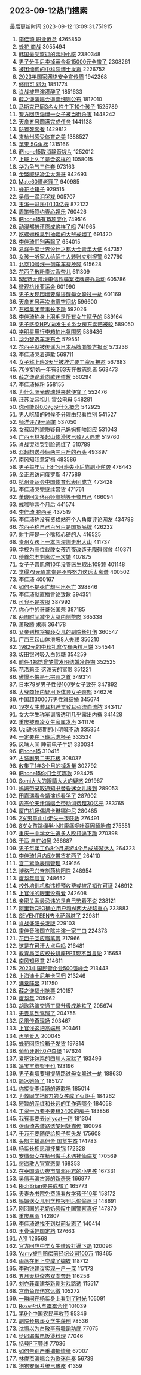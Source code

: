 ## 2023-09-12热门搜索 
最后更新时间 2023-09-12 13:09:31.751915 
1. [李佳琦 职业倦怠](https://s.weibo.com/weibo?q=%E6%9D%8E%E4%BD%B3%E7%90%A6%20%E8%81%8C%E4%B8%9A%E5%80%A6%E6%80%A0&t=31&band_rank=1&Refer=top) 4265850
1. [蜂花 商战](https://s.weibo.com/weibo?q=%E8%9C%82%E8%8A%B1%20%E5%95%86%E6%88%98&t=31&band_rank=49&Refer=top) 3055494
1. [韩国最受欢迎的两种小吃](https://s.weibo.com/weibo?q=%23%E9%9F%A9%E5%9B%BD%E6%9C%80%E5%8F%97%E6%AC%A2%E8%BF%8E%E7%9A%84%E4%B8%A4%E7%A7%8D%E5%B0%8F%E5%90%83%23&t=31&band_rank=31&Refer=top) 2380348
1. [男子分手后卖掉黄金将15000元全撒了](https://s.weibo.com/weibo?q=%23%E7%94%B7%E5%AD%90%E5%88%86%E6%89%8B%E5%90%8E%E5%8D%96%E6%8E%89%E9%BB%84%E9%87%91%E5%B0%8615000%E5%85%83%E5%85%A8%E6%92%92%E4%BA%86%23&t=31&band_rank=33&Refer=top) 2308261
1. [被困缅甸的中科院博士发声](https://s.weibo.com/weibo?q=%23%E8%A2%AB%E5%9B%B0%E7%BC%85%E7%94%B8%E7%9A%84%E4%B8%AD%E7%A7%91%E9%99%A2%E5%8D%9A%E5%A3%AB%E5%8F%91%E5%A3%B0%23&t=31&band_rank=2&Refer=top) 2226752
1. [2023年国家网络安全宣传周](https://s.weibo.com/weibo?q=%232023%E5%B9%B4%E5%9B%BD%E5%AE%B6%E7%BD%91%E7%BB%9C%E5%AE%89%E5%85%A8%E5%AE%A3%E4%BC%A0%E5%91%A8%23&t=31&band_rank=3&Refer=top) 1942368
1. [修丽可 邓为](https://s.weibo.com/weibo?q=%E4%BF%AE%E4%B8%BD%E5%8F%AF%20%E9%82%93%E4%B8%BA&t=31&band_rank=20&Refer=top) 1851774
1. [肖战被导演灌醉了](https://s.weibo.com/weibo?q=%23%E8%82%96%E6%88%98%E8%A2%AB%E5%AF%BC%E6%BC%94%E7%81%8C%E9%86%89%E4%BA%86%23&t=31&band_rank=25&Refer=top) 1851633
1. [薛之谦演唱会退票细则公布](https://s.weibo.com/weibo?q=%23%E8%96%9B%E4%B9%8B%E8%B0%A6%E6%BC%94%E5%94%B1%E4%BC%9A%E9%80%80%E7%A5%A8%E7%BB%86%E5%88%99%E5%85%AC%E5%B8%83%23&t=31&band_rank=10&Refer=top) 1817010
1. [马斯克已同3名女性生下10个孩子](https://s.weibo.com/weibo?q=%23%E9%A9%AC%E6%96%AF%E5%85%8B%E5%B7%B2%E5%90%8C3%E5%90%8D%E5%A5%B3%E6%80%A7%E7%94%9F%E4%B8%8B10%E4%B8%AA%E5%AD%A9%E5%AD%90%23&t=31&band_rank=16&Refer=top) 1525789
1. [警方回应淄博一女子被当街杀害](https://s.weibo.com/weibo?q=%23%E8%AD%A6%E6%96%B9%E5%9B%9E%E5%BA%94%E6%B7%84%E5%8D%9A%E4%B8%80%E5%A5%B3%E5%AD%90%E8%A2%AB%E5%BD%93%E8%A1%97%E6%9D%80%E5%AE%B3%23&t=31&band_rank=25&Refer=top) 1448242
1. [天舟五号圆满完成任务](https://s.weibo.com/weibo?q=%23%E5%A4%A9%E8%88%9F%E4%BA%94%E5%8F%B7%E5%9C%86%E6%BB%A1%E5%AE%8C%E6%88%90%E4%BB%BB%E5%8A%A1%23&t=31&band_rank=3&Refer=top) 1441138
1. [防猝死套餐](https://s.weibo.com/weibo?q=%E9%98%B2%E7%8C%9D%E6%AD%BB%E5%A5%97%E9%A4%90&t=31&band_rank=40&Refer=top) 1429812
1. [来杭州感受体育之美](https://s.weibo.com/weibo?q=%23%E6%9D%A5%E6%9D%AD%E5%B7%9E%E6%84%9F%E5%8F%97%E4%BD%93%E8%82%B2%E4%B9%8B%E7%BE%8E%23&t=31&band_rank=3&Refer=top) 1388527
1. [苹果 5G角标](https://s.weibo.com/weibo?q=%E8%8B%B9%E6%9E%9C%205G%E8%A7%92%E6%A0%87&t=31&band_rank=6&Refer=top) 1315166
1. [iPhone15取消静音拨片](https://s.weibo.com/weibo?q=%23iPhone15%E5%8F%96%E6%B6%88%E9%9D%99%E9%9F%B3%E6%8B%A8%E7%89%87%23&t=31&band_rank=6&Refer=top) 1252012
1. [上班上久了是会这样的](https://s.weibo.com/weibo?q=%E4%B8%8A%E7%8F%AD%E4%B8%8A%E4%B9%85%E4%BA%86%E6%98%AF%E4%BC%9A%E8%BF%99%E6%A0%B7%E7%9A%84&t=31&band_rank=23&Refer=top) 1058015
1. [华为争气三件套](https://s.weibo.com/weibo?q=%23%E5%8D%8E%E4%B8%BA%E4%BA%89%E6%B0%94%E4%B8%89%E4%BB%B6%E5%A5%97%23&t=31&band_rank=34&Refer=top) 973163
1. [金繁喊纪凌尘大海哥](https://s.weibo.com/weibo?q=%23%E9%87%91%E7%B9%81%E5%96%8A%E7%BA%AA%E5%87%8C%E5%B0%98%E5%A4%A7%E6%B5%B7%E5%93%A5%23&t=31&band_rank=7&Refer=top) 942693
1. [Mate60遭老罪了](https://s.weibo.com/weibo?q=%23Mate60%E9%81%AD%E8%80%81%E7%BD%AA%E4%BA%86%23&t=31&band_rank=25&Refer=top) 940985
1. [蜂花捡箱子](https://s.weibo.com/weibo?q=%E8%9C%82%E8%8A%B1%E6%8D%A1%E7%AE%B1%E5%AD%90&t=31&band_rank=27&Refer=top) 929515
1. [吴倩一滴泪哭戏](https://s.weibo.com/weibo?q=%23%E5%90%B4%E5%80%A9%E4%B8%80%E6%BB%B4%E6%B3%AA%E5%93%AD%E6%88%8F%23&t=31&band_rank=24&Refer=top) 905707
1. [玉溪一彩民中1.13亿元](https://s.weibo.com/weibo?q=%23%E7%8E%89%E6%BA%AA%E4%B8%80%E5%BD%A9%E6%B0%91%E4%B8%AD1.13%E4%BA%BF%E5%85%83%23&t=31&band_rank=1&Refer=top) 872122
1. [周笔畅签约壹心娱乐](https://s.weibo.com/weibo?q=%23%E5%91%A8%E7%AC%94%E7%95%85%E7%AD%BE%E7%BA%A6%E5%A3%B9%E5%BF%83%E5%A8%B1%E4%B9%90%23&t=31&band_rank=8&Refer=top) 760426
1. [iPhone15有15项变化](https://s.weibo.com/weibo?q=%23iPhone15%E6%9C%8915%E9%A1%B9%E5%8F%98%E5%8C%96%23&t=31&band_rank=2&Refer=top) 749516
1. [动漫都被还原成这样了吗](https://s.weibo.com/weibo?q=%23%E5%8A%A8%E6%BC%AB%E9%83%BD%E8%A2%AB%E8%BF%98%E5%8E%9F%E6%88%90%E8%BF%99%E6%A0%B7%E4%BA%86%E5%90%97%23&t=31&band_rank=9&Refer=top) 741965
1. [吃螺蛳粉臭到抽烟的大爷戒烟了](https://s.weibo.com/weibo?q=%23%E5%90%83%E8%9E%BA%E8%9B%B3%E7%B2%89%E8%87%AD%E5%88%B0%E6%8A%BD%E7%83%9F%E7%9A%84%E5%A4%A7%E7%88%B7%E6%88%92%E7%83%9F%E4%BA%86%23&t=31&band_rank=28&Refer=top) 691420
1. [李佳琦们别再飘了](https://s.weibo.com/weibo?q=%23%E6%9D%8E%E4%BD%B3%E7%90%A6%E4%BB%AC%E5%88%AB%E5%86%8D%E9%A3%98%E4%BA%86%23&t=31&band_rank=11&Refer=top) 654015
1. [易烊千玺世界设计之都大会青年大使](https://s.weibo.com/weibo?q=%23%E6%98%93%E7%83%8A%E5%8D%83%E7%8E%BA%E4%B8%96%E7%95%8C%E8%AE%BE%E8%AE%A1%E4%B9%8B%E9%83%BD%E5%A4%A7%E4%BC%9A%E9%9D%92%E5%B9%B4%E5%A4%A7%E4%BD%BF%23&t=31&band_rank=8&Refer=top) 647357
1. [女孩一听家人给陌生人转账立刻报警](https://s.weibo.com/weibo?q=%23%E5%A5%B3%E5%AD%A9%E4%B8%80%E5%90%AC%E5%AE%B6%E4%BA%BA%E7%BB%99%E9%99%8C%E7%94%9F%E4%BA%BA%E8%BD%AC%E8%B4%A6%E7%AB%8B%E5%88%BB%E6%8A%A5%E8%AD%A6%23&t=31&band_rank=50&Refer=top) 627760
1. [北京10号线一列车车载故障](https://s.weibo.com/weibo?q=%23%E5%8C%97%E4%BA%AC10%E5%8F%B7%E7%BA%BF%E4%B8%80%E5%88%97%E8%BD%A6%E8%BD%A6%E8%BD%BD%E6%95%85%E9%9A%9C%23&t=31&band_rank=9&Refer=top) 615628
1. [花西子散粉贵过香奈儿](https://s.weibo.com/weibo?q=%23%E8%8A%B1%E8%A5%BF%E5%AD%90%E6%95%A3%E7%B2%89%E8%B4%B5%E8%BF%87%E9%A6%99%E5%A5%88%E5%84%BF%23&t=31&band_rank=19&Refer=top) 611309
1. [5起特大跨境电信诈骗案挂牌督办启动](https://s.weibo.com/weibo?q=%235%E8%B5%B7%E7%89%B9%E5%A4%A7%E8%B7%A8%E5%A2%83%E7%94%B5%E4%BF%A1%E8%AF%88%E9%AA%97%E6%A1%88%E6%8C%82%E7%89%8C%E7%9D%A3%E5%8A%9E%E5%90%AF%E5%8A%A8%23&t=31&band_rank=50&Refer=top) 605786
1. [微观杭州亚运会](https://s.weibo.com/weibo?q=%23%E5%BE%AE%E8%A7%82%E6%9D%AD%E5%B7%9E%E4%BA%9A%E8%BF%90%E4%BC%9A%23&t=31&band_rank=3&Refer=top) 601990
1. [男子发现围墙要塌提醒母女躲过一劫](https://s.weibo.com/weibo?q=%23%E7%94%B7%E5%AD%90%E5%8F%91%E7%8E%B0%E5%9B%B4%E5%A2%99%E8%A6%81%E5%A1%8C%E6%8F%90%E9%86%92%E6%AF%8D%E5%A5%B3%E8%BA%B2%E8%BF%87%E4%B8%80%E5%8A%AB%23&t=31&band_rank=15&Refer=top) 601169
1. [天舟五号再次撤离空间站](https://s.weibo.com/weibo?q=%23%E5%A4%A9%E8%88%9F%E4%BA%94%E5%8F%B7%E5%86%8D%E6%AC%A1%E6%92%A4%E7%A6%BB%E7%A9%BA%E9%97%B4%E7%AB%99%23&t=31&band_rank=50&Refer=top) 596600
1. [石榴集团董事长下跪](https://s.weibo.com/weibo?q=%23%E7%9F%B3%E6%A6%B4%E9%9B%86%E5%9B%A2%E8%91%A3%E4%BA%8B%E9%95%BF%E4%B8%8B%E8%B7%AA%23&t=31&band_rank=49&Refer=top) 592026
1. [李佳琦称身上羽毛是所有女生赋予的](https://s.weibo.com/weibo?q=%23%E6%9D%8E%E4%BD%B3%E7%90%A6%E7%A7%B0%E8%BA%AB%E4%B8%8A%E7%BE%BD%E6%AF%9B%E6%98%AF%E6%89%80%E6%9C%89%E5%A5%B3%E7%94%9F%E8%B5%8B%E4%BA%88%E7%9A%84%23&t=31&band_rank=16&Refer=top) 589164
1. [男子感染HPV向发生关系女房东索赔被驳](https://s.weibo.com/weibo?q=%23%E7%94%B7%E5%AD%90%E6%84%9F%E6%9F%93HPV%E5%90%91%E5%8F%91%E7%94%9F%E5%85%B3%E7%B3%BB%E5%A5%B3%E6%88%BF%E4%B8%9C%E7%B4%A2%E8%B5%94%E8%A2%AB%E9%A9%B3%23&t=31&band_rank=4&Refer=top) 589050
1. [学明星用行李箱拍出氛围感](https://s.weibo.com/weibo?q=%23%E5%AD%A6%E6%98%8E%E6%98%9F%E7%94%A8%E8%A1%8C%E6%9D%8E%E7%AE%B1%E6%8B%8D%E5%87%BA%E6%B0%9B%E5%9B%B4%E6%84%9F%23&t=31&band_rank=15&Refer=top) 586436
1. [华为智选车发布会](https://s.weibo.com/weibo?q=%23%E5%8D%8E%E4%B8%BA%E6%99%BA%E9%80%89%E8%BD%A6%E5%8F%91%E5%B8%83%E4%BC%9A%23&t=31&band_rank=37&Refer=top) 579551
1. [花西子就被传谣为日本品牌向警方报案](https://s.weibo.com/weibo?q=%23%E8%8A%B1%E8%A5%BF%E5%AD%90%E5%B0%B1%E8%A2%AB%E4%BC%A0%E8%B0%A3%E4%B8%BA%E6%97%A5%E6%9C%AC%E5%93%81%E7%89%8C%E5%90%91%E8%AD%A6%E6%96%B9%E6%8A%A5%E6%A1%88%23&t=31&band_rank=25&Refer=top) 573236
1. [李佳琦哭着道歉](https://s.weibo.com/weibo?q=%23%E6%9D%8E%E4%BD%B3%E7%90%A6%E5%93%AD%E7%9D%80%E9%81%93%E6%AD%89%23&t=31&band_rank=11&Refer=top) 569711
1. [女子称上班3天半被辞讨要工资反被怼](https://s.weibo.com/weibo?q=%23%E5%A5%B3%E5%AD%90%E7%A7%B0%E4%B8%8A%E7%8F%AD3%E5%A4%A9%E5%8D%8A%E8%A2%AB%E8%BE%9E%E8%AE%A8%E8%A6%81%E5%B7%A5%E8%B5%84%E5%8F%8D%E8%A2%AB%E6%80%BC%23&t=31&band_rank=44&Refer=top) 567683
1. [70岁奶奶一年有363天在做志愿者](https://s.weibo.com/weibo?q=%2370%E5%B2%81%E5%A5%B6%E5%A5%B6%E4%B8%80%E5%B9%B4%E6%9C%89363%E5%A4%A9%E5%9C%A8%E5%81%9A%E5%BF%97%E6%84%BF%E8%80%85%23&t=31&band_rank=20&Refer=top) 563473
1. [薛之谦跪着向歌迷道歉](https://s.weibo.com/weibo?q=%23%E8%96%9B%E4%B9%8B%E8%B0%A6%E8%B7%AA%E7%9D%80%E5%90%91%E6%AD%8C%E8%BF%B7%E9%81%93%E6%AD%89%23&t=31&band_rank=5&Refer=top) 560294
1. [李佳琦掉粉](https://s.weibo.com/weibo?q=%E6%9D%8E%E4%BD%B3%E7%90%A6%E6%8E%89%E7%B2%89&t=31&band_rank=12&Refer=top) 558155
1. [为什么阳光玫瑰越来越便宜了](https://s.weibo.com/weibo?q=%23%E4%B8%BA%E4%BB%80%E4%B9%88%E9%98%B3%E5%85%89%E7%8E%AB%E7%91%B0%E8%B6%8A%E6%9D%A5%E8%B6%8A%E4%BE%BF%E5%AE%9C%E4%BA%86%23&t=31&band_rank=34&Refer=top) 552476
1. [汪苏泷容祖儿 雷公电母](https://s.weibo.com/weibo?q=%E6%B1%AA%E8%8B%8F%E6%B3%B7%E5%AE%B9%E7%A5%96%E5%84%BF%20%E9%9B%B7%E5%85%AC%E7%94%B5%E6%AF%8D&t=31&band_rank=34&Refer=top) 548281
1. [你可能对0.07g没什么概念](https://s.weibo.com/weibo?q=%23%E4%BD%A0%E5%8F%AF%E8%83%BD%E5%AF%B90.07g%E6%B2%A1%E4%BB%80%E4%B9%88%E6%A6%82%E5%BF%B5%23&t=31&band_rank=31&Refer=top) 542925
1. [男人吃醋的时候不分理由只看性别](https://s.weibo.com/weibo?q=%23%E7%94%B7%E4%BA%BA%E5%90%83%E9%86%8B%E7%9A%84%E6%97%B6%E5%80%99%E4%B8%8D%E5%88%86%E7%90%86%E7%94%B1%E5%8F%AA%E7%9C%8B%E6%80%A7%E5%88%AB%23&t=31&band_rank=8&Refer=top) 541527
1. [师洋评79元眉笔](https://s.weibo.com/weibo?q=%23%E5%B8%88%E6%B4%8B%E8%AF%8479%E5%85%83%E7%9C%89%E7%AC%94%23&t=31&band_rank=24&Refer=top) 537050
1. [女孩因外貌质疑自己妈妈拥吻回应](https://s.weibo.com/weibo?q=%23%E5%A5%B3%E5%AD%A9%E5%9B%A0%E5%A4%96%E8%B2%8C%E8%B4%A8%E7%96%91%E8%87%AA%E5%B7%B1%E5%A6%88%E5%A6%88%E6%8B%A5%E5%90%BB%E5%9B%9E%E5%BA%94%23&t=31&band_rank=13&Refer=top) 531043
1. [广西玉林多起山体滑坡已致7人遇难](https://s.weibo.com/weibo?q=%23%E5%B9%BF%E8%A5%BF%E7%8E%89%E6%9E%97%E5%A4%9A%E8%B5%B7%E5%B1%B1%E4%BD%93%E6%BB%91%E5%9D%A1%E5%B7%B2%E8%87%B47%E4%BA%BA%E9%81%87%E9%9A%BE%23&t=31&band_rank=7&Refer=top) 519760
1. [肖战哭戏哭到脸通红了](https://s.weibo.com/weibo?q=%23%E8%82%96%E6%88%98%E5%93%AD%E6%88%8F%E5%93%AD%E5%88%B0%E8%84%B8%E9%80%9A%E7%BA%A2%E4%BA%86%23&t=31&band_rank=9&Refer=top) 510789
1. [邓超想送孙俪两三百斤的石头](https://s.weibo.com/weibo?q=%23%E9%82%93%E8%B6%85%E6%83%B3%E9%80%81%E5%AD%99%E4%BF%AA%E4%B8%A4%E4%B8%89%E7%99%BE%E6%96%A4%E7%9A%84%E7%9F%B3%E5%A4%B4%23&t=31&band_rank=31&Refer=top) 493897
1. [南风知我意定档](https://s.weibo.com/weibo?q=%E5%8D%97%E9%A3%8E%E7%9F%A5%E6%88%91%E6%84%8F%E5%AE%9A%E6%A1%A3&t=31&band_rank=6&Refer=top) 483586
1. [男子每年只上8个月班失业后靠副业逆袭](https://s.weibo.com/weibo?q=%23%E7%94%B7%E5%AD%90%E6%AF%8F%E5%B9%B4%E5%8F%AA%E4%B8%8A8%E4%B8%AA%E6%9C%88%E7%8F%AD%E5%A4%B1%E4%B8%9A%E5%90%8E%E9%9D%A0%E5%89%AF%E4%B8%9A%E9%80%86%E8%A2%AD%23&t=31&band_rank=36&Refer=top) 478443
1. [金正恩访问俄罗斯](https://s.weibo.com/weibo?q=%23%E9%87%91%E6%AD%A3%E6%81%A9%E8%AE%BF%E9%97%AE%E4%BF%84%E7%BD%97%E6%96%AF%23&t=31&band_rank=12&Refer=top) 477589
1. [杭州亚运会中国体育代表团成立](https://s.weibo.com/weibo?q=%23%E6%9D%AD%E5%B7%9E%E4%BA%9A%E8%BF%90%E4%BC%9A%E4%B8%AD%E5%9B%BD%E4%BD%93%E8%82%B2%E4%BB%A3%E8%A1%A8%E5%9B%A2%E6%88%90%E7%AB%8B%23&t=31&band_rank=19&Refer=top) 473428
1. [李佳琦哭完继续带货](https://s.weibo.com/weibo?q=%23%E6%9D%8E%E4%BD%B3%E7%90%A6%E5%93%AD%E5%AE%8C%E7%BB%A7%E7%BB%AD%E5%B8%A6%E8%B4%A7%23&t=31&band_rank=19&Refer=top) 471761
1. [董璇回复佟丽娅夸她等于夸自己](https://s.weibo.com/weibo?q=%23%E8%91%A3%E7%92%87%E5%9B%9E%E5%A4%8D%E4%BD%9F%E4%B8%BD%E5%A8%85%E5%A4%B8%E5%A5%B9%E7%AD%89%E4%BA%8E%E5%A4%B8%E8%87%AA%E5%B7%B1%23&t=31&band_rank=24&Refer=top) 466094
1. [戒咖啡两个月后](https://s.weibo.com/weibo?q=%E6%88%92%E5%92%96%E5%95%A1%E4%B8%A4%E4%B8%AA%E6%9C%88%E5%90%8E&t=31&band_rank=7&Refer=top) 441574
1. [李佳琦 花西子](https://s.weibo.com/weibo?q=%E6%9D%8E%E4%BD%B3%E7%90%A6%20%E8%8A%B1%E8%A5%BF%E5%AD%90&t=31&band_rank=25&Refer=top) 437519
1. [李佳琦称没有资格站在个人角度评论网友](https://s.weibo.com/weibo?q=%23%E6%9D%8E%E4%BD%B3%E7%90%A6%E7%A7%B0%E6%B2%A1%E6%9C%89%E8%B5%84%E6%A0%BC%E7%AB%99%E5%9C%A8%E4%B8%AA%E4%BA%BA%E8%A7%92%E5%BA%A6%E8%AF%84%E8%AE%BA%E7%BD%91%E5%8F%8B%23&t=31&band_rank=38&Refer=top) 434798
1. [花西子称自己百分百是国货品牌](https://s.weibo.com/weibo?q=%23%E8%8A%B1%E8%A5%BF%E5%AD%90%E7%A7%B0%E8%87%AA%E5%B7%B1%E7%99%BE%E5%88%86%E7%99%BE%E6%98%AF%E5%9B%BD%E8%B4%A7%E5%93%81%E7%89%8C%23&t=31&band_rank=49&Refer=top) 426232
1. [射手座是一个嘴软心硬的人](https://s.weibo.com/weibo?q=%E5%B0%84%E6%89%8B%E5%BA%A7%E6%98%AF%E4%B8%80%E4%B8%AA%E5%98%B4%E8%BD%AF%E5%BF%83%E7%A1%AC%E7%9A%84%E4%BA%BA&t=31&band_rank=10&Refer=top) 416525
1. [贵州女孩上一本闯深圳走出大山](https://s.weibo.com/weibo?q=%23%E8%B4%B5%E5%B7%9E%E5%A5%B3%E5%AD%A9%E4%B8%8A%E4%B8%80%E6%9C%AC%E9%97%AF%E6%B7%B1%E5%9C%B3%E8%B5%B0%E5%87%BA%E5%A4%A7%E5%B1%B1%23&t=31&band_rank=50&Refer=top) 411737
1. [学校为高位截肢女孩连夜改造无障碍宿舍](https://s.weibo.com/weibo?q=%23%E5%AD%A6%E6%A0%A1%E4%B8%BA%E9%AB%98%E4%BD%8D%E6%88%AA%E8%82%A2%E5%A5%B3%E5%AD%A9%E8%BF%9E%E5%A4%9C%E6%94%B9%E9%80%A0%E6%97%A0%E9%9A%9C%E7%A2%8D%E5%AE%BF%E8%88%8D%23&t=31&band_rank=15&Refer=top) 410371
1. [傅首尔老刘离过一次婚](https://s.weibo.com/weibo?q=%23%E5%82%85%E9%A6%96%E5%B0%94%E8%80%81%E5%88%98%E7%A6%BB%E8%BF%87%E4%B8%80%E6%AC%A1%E5%A9%9A%23&t=31&band_rank=18&Refer=top) 407875
1. [女子子宫肌瘤10年没管医生取出109颗](https://s.weibo.com/weibo?q=%23%E5%A5%B3%E5%AD%90%E5%AD%90%E5%AE%AB%E8%82%8C%E7%98%A410%E5%B9%B4%E6%B2%A1%E7%AE%A1%E5%8C%BB%E7%94%9F%E5%8F%96%E5%87%BA109%E9%A2%97%23&t=31&band_rank=24&Refer=top) 401148
1. [觉得79元眉笔贵是不够努力这话太离谱](https://s.weibo.com/weibo?q=%23%E8%A7%89%E5%BE%9779%E5%85%83%E7%9C%89%E7%AC%94%E8%B4%B5%E6%98%AF%E4%B8%8D%E5%A4%9F%E5%8A%AA%E5%8A%9B%E8%BF%99%E8%AF%9D%E5%A4%AA%E7%A6%BB%E8%B0%B1%23&t=31&band_rank=19&Refer=top) 400502
1. [李佳琦](https://s.weibo.com/weibo?q=%E6%9D%8E%E4%BD%B3%E7%90%A6&t=31&band_rank=31&Refer=top) 400167
1. [如何不提死亡却写出死亡](https://s.weibo.com/weibo?q=%E5%A6%82%E4%BD%95%E4%B8%8D%E6%8F%90%E6%AD%BB%E4%BA%A1%E5%8D%B4%E5%86%99%E5%87%BA%E6%AD%BB%E4%BA%A1&t=31&band_rank=17&Refer=top) 398846
1. [李佳琦就直播言论致歉](https://s.weibo.com/weibo?q=%23%E6%9D%8E%E4%BD%B3%E7%90%A6%E5%B0%B1%E7%9B%B4%E6%92%AD%E8%A8%80%E8%AE%BA%E8%87%B4%E6%AD%89%23&t=31&band_rank=28&Refer=top) 394351
1. [可我不是衣服](https://s.weibo.com/weibo?q=%23%E5%8F%AF%E6%88%91%E4%B8%8D%E6%98%AF%E8%A1%A3%E6%9C%8D%23&t=31&band_rank=9&Refer=top) 387992
1. [你心中的哥哥张国荣](https://s.weibo.com/weibo?q=%23%E4%BD%A0%E5%BF%83%E4%B8%AD%E7%9A%84%E5%93%A5%E5%93%A5%E5%BC%A0%E5%9B%BD%E8%8D%A3%23&t=31&band_rank=8&Refer=top) 387185
1. [两周时间减少大腿内侧赘肉](https://s.weibo.com/weibo?q=%E4%B8%A4%E5%91%A8%E6%97%B6%E9%97%B4%E5%87%8F%E5%B0%91%E5%A4%A7%E8%85%BF%E5%86%85%E4%BE%A7%E8%B5%98%E8%82%89&t=31&band_rank=25&Refer=top) 365338
1. [萧敬腾 求雨](https://s.weibo.com/weibo?q=%E8%90%A7%E6%95%AC%E8%85%BE%20%E6%B1%82%E9%9B%A8&t=31&band_rank=18&Refer=top) 364178
1. [父亲到校将猥亵女儿的副院长打伤](https://s.weibo.com/weibo?q=%23%E7%88%B6%E4%BA%B2%E5%88%B0%E6%A0%A1%E5%B0%86%E7%8C%A5%E4%BA%B5%E5%A5%B3%E5%84%BF%E7%9A%84%E5%89%AF%E9%99%A2%E9%95%BF%E6%89%93%E4%BC%A4%23&t=31&band_rank=21&Refer=top) 360547
1. [广西三起山体滑坡8人失联](https://s.weibo.com/weibo?q=%23%E5%B9%BF%E8%A5%BF%E4%B8%89%E8%B5%B7%E5%B1%B1%E4%BD%93%E6%BB%91%E5%9D%A18%E4%BA%BA%E5%A4%B1%E8%81%94%23&t=31&band_rank=14&Refer=top) 356210
1. [1982元的中秋礼盒仅有两粒月饼](https://s.weibo.com/weibo?q=%231982%E5%85%83%E7%9A%84%E4%B8%AD%E7%A7%8B%E7%A4%BC%E7%9B%92%E4%BB%85%E6%9C%89%E4%B8%A4%E7%B2%92%E6%9C%88%E9%A5%BC%23&t=31&band_rank=15&Refer=top) 354544
1. [坂田银时吸入白砂糖](https://s.weibo.com/weibo?q=%E5%9D%82%E7%94%B0%E9%93%B6%E6%97%B6%E5%90%B8%E5%85%A5%E7%99%BD%E7%A0%82%E7%B3%96&t=31&band_rank=45&Refer=top) 354259
1. [前任4郑恺曾梦雪发明结婚冷静期](https://s.weibo.com/weibo?q=%23%E5%89%8D%E4%BB%BB4%E9%83%91%E6%81%BA%E6%9B%BE%E6%A2%A6%E9%9B%AA%E5%8F%91%E6%98%8E%E7%BB%93%E5%A9%9A%E5%86%B7%E9%9D%99%E6%9C%9F%23&t=31&band_rank=46&Refer=top) 352525
1. [花洛莉亚 这泼天的富贵](https://s.weibo.com/weibo?q=%E8%8A%B1%E6%B4%9B%E8%8E%89%E4%BA%9A%20%E8%BF%99%E6%B3%BC%E5%A4%A9%E7%9A%84%E5%AF%8C%E8%B4%B5&t=31&band_rank=22&Refer=top) 351221
1. [傲慢不愧是七宗罪之首](https://s.weibo.com/weibo?q=%E5%82%B2%E6%85%A2%E4%B8%8D%E6%84%A7%E6%98%AF%E4%B8%83%E5%AE%97%E7%BD%AA%E4%B9%8B%E9%A6%96&t=31&band_rank=27&Refer=top) 349314
1. [日本79岁男子性侵100岁女子致死](https://s.weibo.com/weibo?q=%23%E6%97%A5%E6%9C%AC79%E5%B2%81%E7%94%B7%E5%AD%90%E6%80%A7%E4%BE%B5100%E5%B2%81%E5%A5%B3%E5%AD%90%E8%87%B4%E6%AD%BB%23&t=31&band_rank=18&Refer=top) 347892
1. [大爷商场内疑用下体顶女子臀部](https://s.weibo.com/weibo?q=%23%E5%A4%A7%E7%88%B7%E5%95%86%E5%9C%BA%E5%86%85%E7%96%91%E7%94%A8%E4%B8%8B%E4%BD%93%E9%A1%B6%E5%A5%B3%E5%AD%90%E8%87%80%E9%83%A8%23&t=31&band_rank=20&Refer=top) 346276
1. [中国超3000万男性难结婚](https://s.weibo.com/weibo?q=%23%E4%B8%AD%E5%9B%BD%E8%B6%853000%E4%B8%87%E7%94%B7%E6%80%A7%E9%9A%BE%E7%BB%93%E5%A9%9A%23&t=31&band_rank=20&Refer=top) 345674
1. [19岁女生戴耳机睡觉致耳朵流血流脓](https://s.weibo.com/weibo?q=%2319%E5%B2%81%E5%A5%B3%E7%94%9F%E6%88%B4%E8%80%B3%E6%9C%BA%E7%9D%A1%E8%A7%89%E8%87%B4%E8%80%B3%E6%9C%B5%E6%B5%81%E8%A1%80%E6%B5%81%E8%84%93%23&t=31&band_rank=32&Refer=top) 343417
1. [女大学生称军训服透明几乎露出内裤](https://s.weibo.com/weibo?q=%23%E5%A5%B3%E5%A4%A7%E5%AD%A6%E7%94%9F%E7%A7%B0%E5%86%9B%E8%AE%AD%E6%9C%8D%E9%80%8F%E6%98%8E%E5%87%A0%E4%B9%8E%E9%9C%B2%E5%87%BA%E5%86%85%E8%A3%A4%23&t=31&band_rank=23&Refer=top) 341428
1. [重庆被霸凌女生家属发声](https://s.weibo.com/weibo?q=%23%E9%87%8D%E5%BA%86%E8%A2%AB%E9%9C%B8%E5%87%8C%E5%A5%B3%E7%94%9F%E5%AE%B6%E5%B1%9E%E5%8F%91%E5%A3%B0%23&t=31&band_rank=30&Refer=top) 341176
1. [Uzi说休赛期的小明喊不动](https://s.weibo.com/weibo?q=%23Uzi%E8%AF%B4%E4%BC%91%E8%B5%9B%E6%9C%9F%E7%9A%84%E5%B0%8F%E6%98%8E%E5%96%8A%E4%B8%8D%E5%8A%A8%23&t=31&band_rank=29&Refer=top) 335354
1. [一定要在下班后洗杯子](https://s.weibo.com/weibo?q=%23%E4%B8%80%E5%AE%9A%E8%A6%81%E5%9C%A8%E4%B8%8B%E7%8F%AD%E5%90%8E%E6%B4%97%E6%9D%AF%E5%AD%90%23&t=31&band_rank=24&Refer=top) 333534
1. [风味人间 睡前电子牛奶](https://s.weibo.com/weibo?q=%E9%A3%8E%E5%91%B3%E4%BA%BA%E9%97%B4%20%E7%9D%A1%E5%89%8D%E7%94%B5%E5%AD%90%E7%89%9B%E5%A5%B6&t=31&band_rank=42&Refer=top) 330034
1. [iPhone15](https://s.weibo.com/weibo?q=iPhone15&t=31&band_rank=45&Refer=top) 310415
1. [古装剧男二天花板](https://s.weibo.com/weibo?q=%23%E5%8F%A4%E8%A3%85%E5%89%A7%E7%94%B7%E4%BA%8C%E5%A4%A9%E8%8A%B1%E6%9D%BF%23&t=31&band_rank=42&Refer=top) 308037
1. [收集了1年3个月的掉发量](https://s.weibo.com/weibo?q=%23%E6%94%B6%E9%9B%86%E4%BA%861%E5%B9%B43%E4%B8%AA%E6%9C%88%E7%9A%84%E6%8E%89%E5%8F%91%E9%87%8F%23&t=31&band_rank=39&Refer=top) 302792
1. [iPhone15你们会买哪款](https://s.weibo.com/weibo?q=%23iPhone15%E4%BD%A0%E4%BB%AC%E4%BC%9A%E4%B9%B0%E5%93%AA%E6%AC%BE%23&t=31&band_rank=30&Refer=top) 293425
1. [Somi大大的眼睛大大的疑惑](https://s.weibo.com/weibo?q=Somi%E5%A4%A7%E5%A4%A7%E7%9A%84%E7%9C%BC%E7%9D%9B%E5%A4%A7%E5%A4%A7%E7%9A%84%E7%96%91%E6%83%91&t=31&band_rank=26&Refer=top) 291967
1. [妈妈带录取通知书替昏迷女儿报到](https://s.weibo.com/weibo?q=%23%E5%A6%88%E5%A6%88%E5%B8%A6%E5%BD%95%E5%8F%96%E9%80%9A%E7%9F%A5%E4%B9%A6%E6%9B%BF%E6%98%8F%E8%BF%B7%E5%A5%B3%E5%84%BF%E6%8A%A5%E5%88%B0%23&t=31&band_rank=39&Refer=top) 289053
1. [田嘉瑞看金靖演戏看哭了](https://s.weibo.com/weibo?q=%23%E7%94%B0%E5%98%89%E7%91%9E%E7%9C%8B%E9%87%91%E9%9D%96%E6%BC%94%E6%88%8F%E7%9C%8B%E5%93%AD%E4%BA%86%23&t=31&band_rank=27&Refer=top) 287902
1. [周杰伦天津演唱会带动消费超30亿元](https://s.weibo.com/weibo?q=%23%E5%91%A8%E6%9D%B0%E4%BC%A6%E5%A4%A9%E6%B4%A5%E6%BC%94%E5%94%B1%E4%BC%9A%E5%B8%A6%E5%8A%A8%E6%B6%88%E8%B4%B9%E8%B6%8530%E4%BA%BF%E5%85%83%23&t=31&band_rank=34&Refer=top) 283765
1. [厦门机场偶遇卡琳娜仲尼](https://s.weibo.com/weibo?q=%23%E5%8E%A6%E9%97%A8%E6%9C%BA%E5%9C%BA%E5%81%B6%E9%81%87%E5%8D%A1%E7%90%B3%E5%A8%9C%E4%BB%B2%E5%B0%BC%23&t=31&band_rank=29&Refer=top) 280485
1. [2岁男童山中走失一夜获救](https://s.weibo.com/weibo?q=%232%E5%B2%81%E7%94%B7%E7%AB%A5%E5%B1%B1%E4%B8%AD%E8%B5%B0%E5%A4%B1%E4%B8%80%E5%A4%9C%E8%8E%B7%E6%95%91%23&t=31&band_rank=15&Refer=top) 276491
1. [8岁女孩跳绳半小时腹痛呕吐竟因畸胎瘤](https://s.weibo.com/weibo?q=%238%E5%B2%81%E5%A5%B3%E5%AD%A9%E8%B7%B3%E7%BB%B3%E5%8D%8A%E5%B0%8F%E6%97%B6%E8%85%B9%E7%97%9B%E5%91%95%E5%90%90%E7%AB%9F%E5%9B%A0%E7%95%B8%E8%83%8E%E7%98%A4%23&t=31&band_rank=32&Refer=top) 275551
1. [重庆一中学女生遭多人殴打逼下跪](https://s.weibo.com/weibo?q=%23%E9%87%8D%E5%BA%86%E4%B8%80%E4%B8%AD%E5%AD%A6%E5%A5%B3%E7%94%9F%E9%81%AD%E5%A4%9A%E4%BA%BA%E6%AE%B4%E6%89%93%E9%80%BC%E4%B8%8B%E8%B7%AA%23&t=31&band_rank=33&Refer=top) 270398
1. [于适 自在如风](https://s.weibo.com/weibo?q=%E4%BA%8E%E9%80%82%20%E8%87%AA%E5%9C%A8%E5%A6%82%E9%A3%8E&t=31&band_rank=45&Refer=top) 266687
1. [男子每年工作8个月旅游4个月成旅游达人](https://s.weibo.com/weibo?q=%23%E7%94%B7%E5%AD%90%E6%AF%8F%E5%B9%B4%E5%B7%A5%E4%BD%9C8%E4%B8%AA%E6%9C%88%E6%97%85%E6%B8%B84%E4%B8%AA%E6%9C%88%E6%88%90%E6%97%85%E6%B8%B8%E8%BE%BE%E4%BA%BA%23&t=31&band_rank=46&Refer=top) 264323
1. [李佳琦1月内5次带货花西子](https://s.weibo.com/weibo?q=%23%E6%9D%8E%E4%BD%B3%E7%90%A61%E6%9C%88%E5%86%855%E6%AC%A1%E5%B8%A6%E8%B4%A7%E8%8A%B1%E8%A5%BF%E5%AD%90%23&t=31&band_rank=31&Refer=top) 264110
1. [宫二紧急表情管理](https://s.weibo.com/weibo?q=%E5%AE%AB%E4%BA%8C%E7%B4%A7%E6%80%A5%E8%A1%A8%E6%83%85%E7%AE%A1%E7%90%86&t=31&band_rank=37&Refer=top) 249156
1. [博格巴兴奋剂药检阳性](https://s.weibo.com/weibo?q=%23%E5%8D%9A%E6%A0%BC%E5%B7%B4%E5%85%B4%E5%A5%8B%E5%89%82%E8%8D%AF%E6%A3%80%E9%98%B3%E6%80%A7%23&t=31&band_rank=31&Refer=top) 248954
1. [度华年官宣](https://s.weibo.com/weibo?q=%23%E5%BA%A6%E5%8D%8E%E5%B9%B4%E5%AE%98%E5%AE%A3%23&t=31&band_rank=36&Refer=top) 248652
1. [校外培训机构违规预收费或被吊销许可证](https://s.weibo.com/weibo?q=%23%E6%A0%A1%E5%A4%96%E5%9F%B9%E8%AE%AD%E6%9C%BA%E6%9E%84%E8%BF%9D%E8%A7%84%E9%A2%84%E6%94%B6%E8%B4%B9%E6%88%96%E8%A2%AB%E5%90%8A%E9%94%80%E8%AE%B8%E5%8F%AF%E8%AF%81%23&t=31&band_rank=40&Refer=top) 246912
1. [上官浅的眼里没有爱](https://s.weibo.com/weibo?q=%23%E4%B8%8A%E5%AE%98%E6%B5%85%E7%9A%84%E7%9C%BC%E9%87%8C%E6%B2%A1%E6%9C%89%E7%88%B1%23&t=31&band_rank=43&Refer=top) 242608
1. [亲密关系最忌讳的是自己憋着不说](https://s.weibo.com/weibo?q=%E4%BA%B2%E5%AF%86%E5%85%B3%E7%B3%BB%E6%9C%80%E5%BF%8C%E8%AE%B3%E7%9A%84%E6%98%AF%E8%87%AA%E5%B7%B1%E6%86%8B%E7%9D%80%E4%B8%8D%E8%AF%B4&t=31&band_rank=30&Refer=top) 238121
1. [阿里新CEO确立用户和AI两大战略重心](https://s.weibo.com/weibo?q=%23%E9%98%BF%E9%87%8C%E6%96%B0CEO%E7%A1%AE%E7%AB%8B%E7%94%A8%E6%88%B7%E5%92%8CAI%E4%B8%A4%E5%A4%A7%E6%88%98%E7%95%A5%E9%87%8D%E5%BF%83%23&t=31&band_rank=46&Refer=top) 233883
1. [SEVENTEEN去比萨斜塔了](https://s.weibo.com/weibo?q=%23SEVENTEEN%E5%8E%BB%E6%AF%94%E8%90%A8%E6%96%9C%E5%A1%94%E4%BA%86%23&t=31&band_rank=43&Refer=top) 229811
1. [肖战盛阳长发版](https://s.weibo.com/weibo?q=%23%E8%82%96%E6%88%98%E7%9B%9B%E9%98%B3%E9%95%BF%E5%8F%91%E7%89%88%23&t=31&band_rank=33&Refer=top) 229103
1. [雷佳音张国立陈冲演一家三口](https://s.weibo.com/weibo?q=%23%E9%9B%B7%E4%BD%B3%E9%9F%B3%E5%BC%A0%E5%9B%BD%E7%AB%8B%E9%99%88%E5%86%B2%E6%BC%94%E4%B8%80%E5%AE%B6%E4%B8%89%E5%8F%A3%23&t=31&band_rank=45&Refer=top) 224373
1. [花西子回应眉笔贵](https://s.weibo.com/weibo?q=%23%E8%8A%B1%E8%A5%BF%E5%AD%90%E5%9B%9E%E5%BA%94%E7%9C%89%E7%AC%94%E8%B4%B5%23&t=31&band_rank=34&Refer=top) 217966
1. [这是在可汗大点兵吗](https://s.weibo.com/weibo?q=%E8%BF%99%E6%98%AF%E5%9C%A8%E5%8F%AF%E6%B1%97%E5%A4%A7%E7%82%B9%E5%85%B5%E5%90%97&t=31&band_rank=45&Refer=top) 216481
1. [教育局回应校长讲座PPT现不当言论](https://s.weibo.com/weibo?q=%23%E6%95%99%E8%82%B2%E5%B1%80%E5%9B%9E%E5%BA%94%E6%A0%A1%E9%95%BF%E8%AE%B2%E5%BA%A7PPT%E7%8E%B0%E4%B8%8D%E5%BD%93%E8%A8%80%E8%AE%BA%23&t=31&band_rank=42&Refer=top) 215653
1. [南风知我意](https://s.weibo.com/weibo?q=%E5%8D%97%E9%A3%8E%E7%9F%A5%E6%88%91%E6%84%8F&t=31&band_rank=40&Refer=top) 214611
1. [2023中国民营企业500强峰会](https://s.weibo.com/weibo?q=%232023%E4%B8%AD%E5%9B%BD%E6%B0%91%E8%90%A5%E4%BC%81%E4%B8%9A500%E5%BC%BA%E5%B3%B0%E4%BC%9A%23&t=31&band_rank=44&Refer=top) 213443
1. [上海迪士尼年卡回归](https://s.weibo.com/weibo?q=%23%E4%B8%8A%E6%B5%B7%E8%BF%AA%E5%A3%AB%E5%B0%BC%E5%B9%B4%E5%8D%A1%E5%9B%9E%E5%BD%92%23&t=31&band_rank=42&Refer=top) 213246
1. [满堂阵容](https://s.weibo.com/weibo?q=%E6%BB%A1%E5%A0%82%E9%98%B5%E5%AE%B9&t=31&band_rank=50&Refer=top) 211750
1. [薛之谦福州抢票](https://s.weibo.com/weibo?q=%E8%96%9B%E4%B9%8B%E8%B0%A6%E7%A6%8F%E5%B7%9E%E6%8A%A2%E7%A5%A8&t=31&band_rank=44&Refer=top) 210157
1. [度华年](https://s.weibo.com/weibo?q=%23%E5%BA%A6%E5%8D%8E%E5%B9%B4%23&t=31&band_rank=41&Refer=top) 205962
1. [胡歌路演交通工具升级成地铁了](https://s.weibo.com/weibo?q=%23%E8%83%A1%E6%AD%8C%E8%B7%AF%E6%BC%94%E4%BA%A4%E9%80%9A%E5%B7%A5%E5%85%B7%E5%8D%87%E7%BA%A7%E6%88%90%E5%9C%B0%E9%93%81%E4%BA%86%23&t=31&band_rank=38&Refer=top) 205674
1. [无畏拿到驾照了](https://s.weibo.com/weibo?q=%23%E6%97%A0%E7%95%8F%E6%8B%BF%E5%88%B0%E9%A9%BE%E7%85%A7%E4%BA%86%23&t=31&band_rank=46&Refer=top) 204755
1. [凤凰传奇现场](https://s.weibo.com/weibo?q=%E5%87%A4%E5%87%B0%E4%BC%A0%E5%A5%87%E7%8E%B0%E5%9C%BA&t=31&band_rank=47&Refer=top) 203467
1. [上官浅这把高端局](https://s.weibo.com/weibo?q=%23%E4%B8%8A%E5%AE%98%E6%B5%85%E8%BF%99%E6%8A%8A%E9%AB%98%E7%AB%AF%E5%B1%80%23&t=31&band_rank=50&Refer=top) 203461
1. [再见爱人](https://s.weibo.com/weibo?q=%E5%86%8D%E8%A7%81%E7%88%B1%E4%BA%BA&t=31&band_rank=47&Refer=top) 200045
1. [蜂花回应捡箱子发货](https://s.weibo.com/weibo?q=%23%E8%9C%82%E8%8A%B1%E5%9B%9E%E5%BA%94%E6%8D%A1%E7%AE%B1%E5%AD%90%E5%8F%91%E8%B4%A7%23&t=31&band_rank=48&Refer=top) 197814
1. [葡萄牙9比0卢森堡](https://s.weibo.com/weibo?q=%23%E8%91%A1%E8%90%84%E7%89%999%E6%AF%940%E5%8D%A2%E6%A3%AE%E5%A0%A1%23&t=31&band_rank=33&Refer=top) 197624
1. [爱吃钵钵鸡的四川人沉默了](https://s.weibo.com/weibo?q=%23%E7%88%B1%E5%90%83%E9%92%B5%E9%92%B5%E9%B8%A1%E7%9A%84%E5%9B%9B%E5%B7%9D%E4%BA%BA%E6%B2%89%E9%BB%98%E4%BA%86%23&t=31&band_rank=35&Refer=top) 193496
1. [冯宝宝绑架王也](https://s.weibo.com/weibo?q=%23%E5%86%AF%E5%AE%9D%E5%AE%9D%E7%BB%91%E6%9E%B6%E7%8E%8B%E4%B9%9F%23&t=31&band_rank=40&Refer=top) 193196
1. [男子看墙要塌提醒路过母女躲过一劫](https://s.weibo.com/weibo?q=%23%E7%94%B7%E5%AD%90%E7%9C%8B%E5%A2%99%E8%A6%81%E5%A1%8C%E6%8F%90%E9%86%92%E8%B7%AF%E8%BF%87%E6%AF%8D%E5%A5%B3%E8%BA%B2%E8%BF%87%E4%B8%80%E5%8A%AB%23&t=31&band_rank=44&Refer=top) 188630
1. [简冰她急了](https://s.weibo.com/weibo?q=%23%E7%AE%80%E5%86%B0%E5%A5%B9%E6%80%A5%E4%BA%86%23&t=31&band_rank=36&Refer=top) 185177
1. [你接受李佳琦的道歉吗](https://s.weibo.com/weibo?q=%23%E4%BD%A0%E6%8E%A5%E5%8F%97%E6%9D%8E%E4%BD%B3%E7%90%A6%E7%9A%84%E9%81%93%E6%AD%89%E5%90%97%23&t=31&band_rank=37&Refer=top) 185014
1. [为救同学挡8刀的女孩成了火炬手](https://s.weibo.com/weibo?q=%23%E4%B8%BA%E6%95%91%E5%90%8C%E5%AD%A6%E6%8C%A18%E5%88%80%E7%9A%84%E5%A5%B3%E5%AD%A9%E6%88%90%E4%BA%86%E7%81%AB%E7%82%AC%E6%89%8B%23&t=31&band_rank=48&Refer=top) 184262
1. [短暂的网红和长远的工作选哪个](https://s.weibo.com/weibo?q=%23%E7%9F%AD%E6%9A%82%E7%9A%84%E7%BD%91%E7%BA%A2%E5%92%8C%E9%95%BF%E8%BF%9C%E7%9A%84%E5%B7%A5%E4%BD%9C%E9%80%89%E5%93%AA%E4%B8%AA%23&t=31&band_rank=42&Refer=top) 184058
1. [工资一万要不要租3400的房子](https://s.weibo.com/weibo?q=%23%E5%B7%A5%E8%B5%84%E4%B8%80%E4%B8%87%E8%A6%81%E4%B8%8D%E8%A6%81%E7%A7%9F3400%E7%9A%84%E6%88%BF%E5%AD%90%23&t=31&band_rank=38&Refer=top) 183856
1. [我有事要去jellycat一趟](https://s.weibo.com/weibo?q=%E6%88%91%E6%9C%89%E4%BA%8B%E8%A6%81%E5%8E%BBjellycat%E4%B8%80%E8%B6%9F&t=31&band_rank=50&Refer=top) 181304
1. [张雨绮古装路透梦回妖猫传](https://s.weibo.com/weibo?q=%23%E5%BC%A0%E9%9B%A8%E7%BB%AE%E5%8F%A4%E8%A3%85%E8%B7%AF%E9%80%8F%E6%A2%A6%E5%9B%9E%E5%A6%96%E7%8C%AB%E4%BC%A0%23&t=31&band_rank=43&Refer=top) 180098
1. [千万不要随便给狗子剪头发](https://s.weibo.com/weibo?q=%23%E5%8D%83%E4%B8%87%E4%B8%8D%E8%A6%81%E9%9A%8F%E4%BE%BF%E7%BB%99%E7%8B%97%E5%AD%90%E5%89%AA%E5%A4%B4%E5%8F%91%23&t=31&band_rank=39&Refer=top) 175608
1. [头部主播高佣金 国货生态](https://s.weibo.com/weibo?q=%E5%A4%B4%E9%83%A8%E4%B8%BB%E6%92%AD%E9%AB%98%E4%BD%A3%E9%87%91%20%E5%9B%BD%E8%B4%A7%E7%94%9F%E6%80%81&t=31&band_rank=42&Refer=top) 174783
1. [杨紫长相思演技集锦](https://s.weibo.com/weibo?q=%E6%9D%A8%E7%B4%AB%E9%95%BF%E7%9B%B8%E6%80%9D%E6%BC%94%E6%8A%80%E9%9B%86%E9%94%A6&t=31&band_rank=45&Refer=top) 172328
1. [安徽母女在杭州做手术遇神仙病友](https://s.weibo.com/weibo?q=%23%E5%AE%89%E5%BE%BD%E6%AF%8D%E5%A5%B3%E5%9C%A8%E6%9D%AD%E5%B7%9E%E5%81%9A%E6%89%8B%E6%9C%AF%E9%81%87%E7%A5%9E%E4%BB%99%E7%97%85%E5%8F%8B%23&t=31&band_rank=50&Refer=top) 170569
1. [逍遥散人官宣恋爱](https://s.weibo.com/weibo?q=%23%E9%80%8D%E9%81%A5%E6%95%A3%E4%BA%BA%E5%AE%98%E5%AE%A3%E6%81%8B%E7%88%B1%23&t=31&band_rank=40&Refer=top) 168353
1. [在泰国清迈夜市唱邓丽君的小男孩](https://s.weibo.com/weibo?q=%E5%9C%A8%E6%B3%B0%E5%9B%BD%E6%B8%85%E8%BF%88%E5%A4%9C%E5%B8%82%E5%94%B1%E9%82%93%E4%B8%BD%E5%90%9B%E7%9A%84%E5%B0%8F%E7%94%B7%E5%AD%A9&t=31&band_rank=47&Refer=top) 167331
1. [吴倩再演古装的新奇感](https://s.weibo.com/weibo?q=%23%E5%90%B4%E5%80%A9%E5%86%8D%E6%BC%94%E5%8F%A4%E8%A3%85%E7%9A%84%E6%96%B0%E5%A5%87%E6%84%9F%23&t=31&band_rank=43&Refer=top) 166977
1. [RichBrian要来成都了](https://s.weibo.com/weibo?q=%23RichBrian%E8%A6%81%E6%9D%A5%E6%88%90%E9%83%BD%E4%BA%86%23&t=31&band_rank=41&Refer=top) 165773
1. [夫妻办书院免费照看放学孩子10年](https://s.weibo.com/weibo?q=%23%E5%A4%AB%E5%A6%BB%E5%8A%9E%E4%B9%A6%E9%99%A2%E5%85%8D%E8%B4%B9%E7%85%A7%E7%9C%8B%E6%94%BE%E5%AD%A6%E5%AD%A9%E5%AD%9010%E5%B9%B4%23&t=31&band_rank=42&Refer=top) 158172
1. [妈妈送女儿到学校报到后偷偷落泪](https://s.weibo.com/weibo?q=%23%E5%A6%88%E5%A6%88%E9%80%81%E5%A5%B3%E5%84%BF%E5%88%B0%E5%AD%A6%E6%A0%A1%E6%8A%A5%E5%88%B0%E5%90%8E%E5%81%B7%E5%81%B7%E8%90%BD%E6%B3%AA%23&t=31&band_rank=20&Refer=top) 148691
1. [刚回国的老奶奶感叹中国警察真好](https://s.weibo.com/weibo?q=%23%E5%88%9A%E5%9B%9E%E5%9B%BD%E7%9A%84%E8%80%81%E5%A5%B6%E5%A5%B6%E6%84%9F%E5%8F%B9%E4%B8%AD%E5%9B%BD%E8%AD%A6%E5%AF%9F%E7%9C%9F%E5%A5%BD%23&t=31&band_rank=38&Refer=top) 147870
1. [重庆暴雨](https://s.weibo.com/weibo?q=%E9%87%8D%E5%BA%86%E6%9A%B4%E9%9B%A8&t=31&band_rank=44&Refer=top) 142807
1. [李佳琦说找不到以前状态了](https://s.weibo.com/weibo?q=%23%E6%9D%8E%E4%BD%B3%E7%90%A6%E8%AF%B4%E6%89%BE%E4%B8%8D%E5%88%B0%E4%BB%A5%E5%89%8D%E7%8A%B6%E6%80%81%E4%BA%86%23&t=31&band_rank=45&Refer=top) 140414
1. [玉骨遥韩国定档](https://s.weibo.com/weibo?q=%23%E7%8E%89%E9%AA%A8%E9%81%A5%E9%9F%A9%E5%9B%BD%E5%AE%9A%E6%A1%A3%23&t=31&band_rank=46&Refer=top) 127663
1. [A股](https://s.weibo.com/weibo?q=A%E8%82%A1&t=31&band_rank=37&Refer=top) 126568
1. [官方回应中学女生遭殴打逼下跪](https://s.weibo.com/weibo?q=%23%E5%AE%98%E6%96%B9%E5%9B%9E%E5%BA%94%E4%B8%AD%E5%AD%A6%E5%A5%B3%E7%94%9F%E9%81%AD%E6%AE%B4%E6%89%93%E9%80%BC%E4%B8%8B%E8%B7%AA%23&t=31&band_rank=33&Refer=top) 120096
1. [Yamy被判赔偿前经纪公司100万](https://s.weibo.com/weibo?q=%23Yamy%E8%A2%AB%E5%88%A4%E8%B5%94%E5%81%BF%E5%89%8D%E7%BB%8F%E7%BA%AA%E5%85%AC%E5%8F%B8100%E4%B8%87%23&t=31&band_rank=47&Refer=top) 119465
1. [雨落在地上变成了蝴蝶](https://s.weibo.com/weibo?q=%E9%9B%A8%E8%90%BD%E5%9C%A8%E5%9C%B0%E4%B8%8A%E5%8F%98%E6%88%90%E4%BA%86%E8%9D%B4%E8%9D%B6&t=31&band_rank=32&Refer=top) 118712
1. [李昀锐建议实现一户一深](https://s.weibo.com/weibo?q=%23%E6%9D%8E%E6%98%80%E9%94%90%E5%BB%BA%E8%AE%AE%E5%AE%9E%E7%8E%B0%E4%B8%80%E6%88%B7%E4%B8%80%E6%B7%B1%23&t=31&band_rank=48&Refer=top) 117173
1. [五月天林俊杰双向奔赴](https://s.weibo.com/weibo?q=%23%E4%BA%94%E6%9C%88%E5%A4%A9%E6%9E%97%E4%BF%8A%E6%9D%B0%E5%8F%8C%E5%90%91%E5%A5%94%E8%B5%B4%23&t=31&band_rank=41&Refer=top) 116256
1. [刘亦菲霍建华新剧对戏路透](https://s.weibo.com/weibo?q=%23%E5%88%98%E4%BA%A6%E8%8F%B2%E9%9C%8D%E5%BB%BA%E5%8D%8E%E6%96%B0%E5%89%A7%E5%AF%B9%E6%88%8F%E8%B7%AF%E9%80%8F%23&t=31&band_rank=43&Refer=top) 115517
1. [宫尚角误伤宫远徵](https://s.weibo.com/weibo?q=%23%E5%AE%AB%E5%B0%9A%E8%A7%92%E8%AF%AF%E4%BC%A4%E5%AE%AB%E8%BF%9C%E5%BE%B5%23&t=31&band_rank=49&Refer=top) 105272
1. [一瞬间在杨紫身上看到了时光](https://s.weibo.com/weibo?q=%E4%B8%80%E7%9E%AC%E9%97%B4%E5%9C%A8%E6%9D%A8%E7%B4%AB%E8%BA%AB%E4%B8%8A%E7%9C%8B%E5%88%B0%E4%BA%86%E6%97%B6%E5%85%89&t=31&band_rank=50&Refer=top) 105091
1. [Rose否认与霉霉合作](https://s.weibo.com/weibo?q=%23Rose%E5%90%A6%E8%AE%A4%E4%B8%8E%E9%9C%89%E9%9C%89%E5%90%88%E4%BD%9C%23&t=31&band_rank=32&Refer=top) 101039
1. [第6个中国农民丰收节](https://s.weibo.com/weibo?q=%23%E7%AC%AC6%E4%B8%AA%E4%B8%AD%E5%9B%BD%E5%86%9C%E6%B0%91%E4%B8%B0%E6%94%B6%E8%8A%82%23&t=31&band_rank=25&Refer=top) 95346
1. [副院长猥亵女学生获刑](https://s.weibo.com/weibo?q=%23%E5%89%AF%E9%99%A2%E9%95%BF%E7%8C%A5%E4%BA%B5%E5%A5%B3%E5%AD%A6%E7%94%9F%E8%8E%B7%E5%88%91%23&t=31&band_rank=47&Refer=top) 78536
1. [沈腾以为白敬亭有舞蹈功底](https://s.weibo.com/weibo?q=%23%E6%B2%88%E8%85%BE%E4%BB%A5%E4%B8%BA%E7%99%BD%E6%95%AC%E4%BA%AD%E6%9C%89%E8%88%9E%E8%B9%88%E5%8A%9F%E5%BA%95%23&t=31&band_rank=36&Refer=top) 77075
1. [给耶耶做电饭煲料理](https://s.weibo.com/weibo?q=%E7%BB%99%E8%80%B6%E8%80%B6%E5%81%9A%E7%94%B5%E9%A5%AD%E7%85%B2%E6%96%99%E7%90%86&t=31&band_rank=48&Refer=top) 77046
1. [括号P下颚线](https://s.weibo.com/weibo?q=%E6%8B%AC%E5%8F%B7P%E4%B8%8B%E9%A2%9A%E7%BA%BF&t=31&band_rank=48&Refer=top) 77036
1. [如何告别严重抑郁情绪](https://s.weibo.com/weibo?q=%E5%A6%82%E4%BD%95%E5%91%8A%E5%88%AB%E4%B8%A5%E9%87%8D%E6%8A%91%E9%83%81%E6%83%85%E7%BB%AA&t=31&band_rank=50&Refer=top) 67007
1. [林俊杰演唱会为歌迷伴奏](https://s.weibo.com/weibo?q=%23%E6%9E%97%E4%BF%8A%E6%9D%B0%E6%BC%94%E5%94%B1%E4%BC%9A%E4%B8%BA%E6%AD%8C%E8%BF%B7%E4%BC%B4%E5%A5%8F%23&t=31&band_rank=50&Refer=top) 56739
1. [狗狗安保系统已瘫痪](https://s.weibo.com/weibo?q=%E7%8B%97%E7%8B%97%E5%AE%89%E4%BF%9D%E7%B3%BB%E7%BB%9F%E5%B7%B2%E7%98%AB%E7%97%AA&t=31&band_rank=47&Refer=top) 41359
